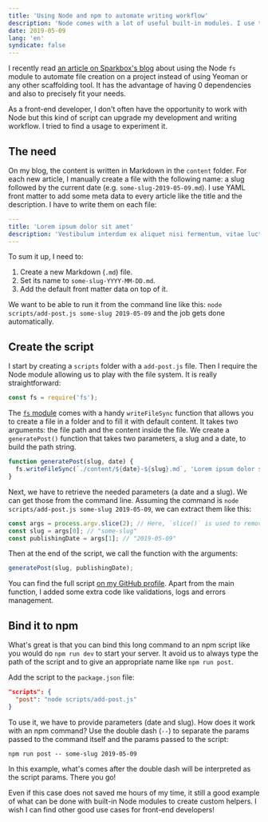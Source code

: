 ```yaml
---
title: 'Using Node and npm to automate writing workflow'
description: 'Node comes with a lot of useful built-in modules. I use the filesystem API to enhance my writing workflow by automatically create Markdown files as blog posts.'
date: 2019-05-09
lang: 'en'
syndicate: false
---
```


I recently read [an article on Sparkbox's blog](https://seesparkbox.com/foundry/use_node_fs_instead_of_javascript_dependencies_to_scaffold_files) about using the Node `fs` module to automate file creation on a project instead of using Yeoman or any other scaffolding tool. It has the advantage of having 0 dependencies and also to precisely fit your needs.

As a front-end developer, I don't often have the opportunity to work with Node but this kind of script can upgrade my development and writing workflow. I tried to find a usage to experiment it.

## The need

On my blog, the content is written in Markdown in the `content` folder. For each new article, I manually create a file with the following name: a slug followed by the current date (e.g. `some-slug-2019-05-09.md`). I use YAML front matter to add some meta data to every article like the title and the description. I have to write them on each file:

```yaml
---
title: 'Lorem ipsum dolor sit amet'
description: 'Vestibulum interdum ex aliquet nisi fermentum, vitae luctus purus finibus. Duis sem nunc, aliquam at pretium sed, hendrerit sit amet eros.'
---
```

To sum it up, I need to:

1. Create a new Markdown (`.md`) file.
2. Set its name to `some-slug-YYYY-MM-DD.md`.
3. Add the default front matter data on top of it.

We want to be able to run it from the command line like this: `node scripts/add-post.js some-slug 2019-05-09` and the job gets done automatically.

## Create the script

I start by creating a `scripts` folder with a `add-post.js` file. Then I require the Node module allowing us to play with the file system. It is really straightforward:

```javascript
const fs = require('fs');
```

The [`fs` module](https://nodejs.org/api/fs.html) comes with a handy `writeFileSync` function that allows you to create a file in a folder and to fill it with default content. It takes two arguments: the file path and the content inside the file. We create a `generatePost()` function that takes two parameters, a slug and a date, to build the path string.

```javascript
function generatePost(slug, date) {
  fs.writeFileSync(`./content/${date}-${slug}.md`, 'Lorem ipsum dolor sit amet');
}
```

Next, we have to retrieve the needed parameters (a date and a slug). We can get those from the command line. Assuming the command is `node scripts/add-post.js some-slug 2019-05-09`, we can extract them like this:

```javascript
const args = process.argv.slice(2); // Here, `slice()` is used to remove default but useless params. Try logging `process.argv`.
const slug = args[0]; // "some-slug"
const publishingDate = args[1]; // "2019-05-09"
```

Then at the end of the script, we call the function with the arguments:

```javascript
generatePost(slug, publishingDate);
```

You can find the full script [on my GitHub profile](https://github.com/bellangerq/quentin-bellanger/blob/master/scripts/add-post.js). Apart from the main function, I added some extra code like validations, logs and errors management.

## Bind it to npm

What's great is that you can bind this long command to an npm script like you would do `npm run dev` to start your server. It avoid us to always type the path of the script and to give an appropriate name like `npm run post`.

Add the script to the `package.json` file:

```json
"scripts": {
  "post": "node scripts/add-post.js"
}
```

To use it, we have to provide parameters (date and slug). How does it work with an npm command? Use the double dash (`--`) to separate the params passed to the command itself and the params passed to the script:

```shell
npm run post -- some-slug 2019-05-09
```

In this example, what's comes after the double dash will be interpreted as the script params. There you go!

Even if this case does not saved me hours of my time, it still a good example of what can be done with built-in Node modules to create custom helpers. I wish I can find other good use cases for front-end developers!

